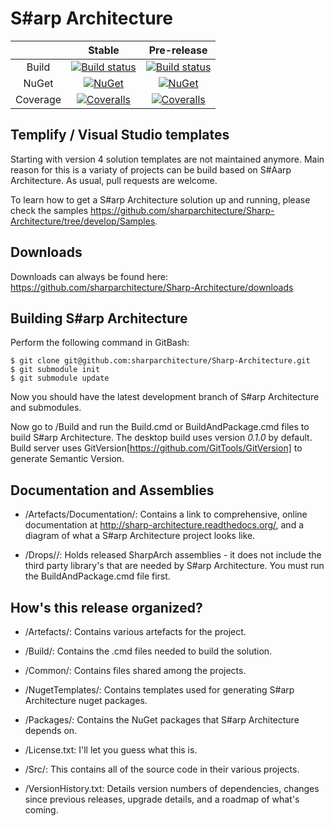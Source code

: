 # S#arp Architecture

||Stable|Pre-release|
|:--:|:--:|:--:|
|Build|[![Build status](https://ci.appveyor.com/api/projects/status/q90e3hg7g3wgf79p/branch/master?svg=true)](https://ci.appveyor.com/project/sharparchitecture/sharp-architecture/branch/master)|[![Build status](https://ci.appveyor.com/api/projects/status/q90e3hg7g3wgf79p?svg=true)](https://ci.appveyor.com/project/sharparchitecture/sharp-architecture)|
|NuGet|[![NuGet](https://img.shields.io/nuget/v/Sharp-Architecture.svg)](https://www.nuget.org/packages?q=SharpArch)|[![NuGet](https://img.shields.io/nuget/vpre/Sharp-Architecture.svg)](https://www.nuget.org/packages?q=SharpArch)|
|Coverage|[![Coveralls](https://img.shields.io/coveralls/sharparchitecture/Sharp-Architecture.svg)](https://coveralls.io/github/sharparchitecture/Sharp-Architecture)|[![Coveralls](https://img.shields.io/coveralls/sharparchitecture/Sharp-Architecture/develop.svg)](https://coveralls.io/github/sharparchitecture/Sharp-Architecture?branch=develop)|


## Templify / Visual Studio templates

Starting with version 4 solution templates are not maintained anymore. Main reason for this is a variaty of projects can be build based on S#Aarp Architecture. 
As usual, pull requests are welcome.

To learn how to get a S#arp Architecture solution up and running, please check the samples https://github.com/sharparchitecture/Sharp-Architecture/tree/develop/Samples.

## Downloads

Downloads can always be found here: https://github.com/sharparchitecture/Sharp-Architecture/downloads

## Building S#arp Architecture

Perform the following command in GitBash:
```Shell
$ git clone git@github.com:sharparchitecture/Sharp-Architecture.git
$ git submodule init
$ git submodule update
```
Now you should have the latest development branch of S#arp Architecture and submodules.

Now go to /Build and run the Build.cmd or BuildAndPackage.cmd files to build S#arp Architecture. The desktop build uses version *0.1.0* by default. Build server uses GitVersion[https://github.com/GitTools/GitVersion] 
to generate Semantic Version.


## Documentation and Assemblies


* /Artefacts/Documentation/:  Contains a link to comprehensive, online documentation at http://sharp-architecture.readthedocs.org/, and a diagram of what a S#arp Architecture project looks like.

* /Drops/<Version Number>/:  Holds released SharpArch assemblies - it does not include the third party library's that are needed by S#arp Architecture. You must run the BuildAndPackage.cmd file first.


## How's this release organized?

* /Artefacts/:  Contains various artefacts for the project.

* /Build/:  Contains the .cmd files needed to build the solution.

* /Common/: Contains files shared among the projects.

* /NugetTemplates/: Contains templates used for generating S#arp Architecture nuget packages.

* /Packages/: Contains the NuGet packages that S#arp Architecture depends on.

* /License.txt:  I'll let you guess what this is.

* /Src/: This contains all of the source code in their various projects.

* /VersionHistory.txt:  Details version numbers of dependencies, changes since previous releases, upgrade details, and a roadmap of what's coming.
